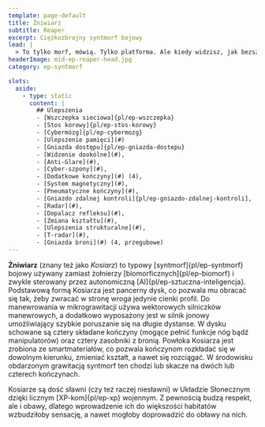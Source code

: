 ```yaml
---
template: page-default
title: Żniwiarz
subtitle: Reaper
excerpt: Ciężkozbrojny syntmorf bojowy
lead: |
  > To tylko morf, mówią. Tylko platforma. Ale kiedy widzisz, jak bezszelestnie zawisa nad dokiem, z karabinem złożonym jak modlitewne dłonie… łatwo zapomnieć, że w środku siedzi ktoś, kto kiedyś miał imię.
headerImage: mid-ep-reaper-head.jpg
category: ep-syntmorf

slots:
  aside:
    - type: static
      content: |
        ## Ulepszenia
        - [Wszczepka sieciowa]{pl/ep-wszczepka}
        - [Stos korowy]{pl/ep-stos-korowy}
        - [Cybermózg]{pl/ep-cybermozg}
        - [Ulepszenie pamięci](#)
        - [Gniazda dostępu]{pl/ep-gniazda-dostepu}  
        - [Widzenie dookólne](#), 
        - [Anti-Glare](#), 
        - [Cyber-szpony](#), 
        - [Dodatkowe kończyny](#) (4), 
        - [System magnetyczny](#), 
        - [Pneumatyczne kończyny](#), 
        - [Gniazdo zdalnej kontroli]{pl/ep-gniazdo-zdalnej-kontroli], 
        - [Radar](#), 
        - [Dopalacz refleksu](#), 
        - [Zmiana kształtu](#), 
        - [Ulepszenia strukturalne](#), 
        - [T-radar](#), 
        - [Gniazda broni](#) (4, przegubowe)
---
```

**Żniwiarz** (znany też jako _Kosiarz_) to typowy [syntmorf]{pl/ep-syntmorf} bojowy używany zamiast żołnierzy [biomorficznych]{pl/ep-biomorf} i zwykle sterowany przez autonomiczną [AI]{pl/ep-sztuczna-inteligencja}. Podstawową formą Kosiarza jest pancerny dysk, co pozwala mu obracać się tak, żeby zwracać w stronę wroga jedynie cienki profil. Do manewrowania w mikrograwitacji używa wektorowych silniczków manewrowych, a dodatkowo wyposażony jest w silnik jonowy umożliwiający szybkie poruszanie się na długie dystanse. W dysku schowane są cztery składane kończyny (mogące pełnić funkcje nóg bądź manipulatorów) oraz cztery zasobniki z bronią. Powłoka Kosiarza jest zrobiona ze smartmateriałów, co pozwala kończynom rozkładać się w dowolnym kierunku, zmieniać kształt, a nawet się rozciągać. W środowisku obdarzonym grawitacją syntmorf ten chodzi lub skacze na dwóch lub czterech kończynach.

Kosiarze są dość sławni (czy też raczej niesławni) w Układzie Słonecznym dzięki licznym [XP-kom]{pl/ep-xp} wojennym. Z pewnością budzą respekt, ale i obawy, dlatego wprowadzenie ich do większości habitatów wzbudziłoby sensację, a nawet mogłoby doprowadzić do obławy na nich.


